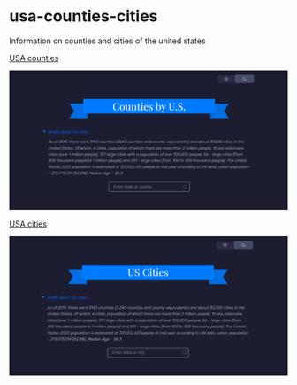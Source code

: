 # usa-counties-cities
Information on counties and cities of the united states

[USA counties](https://recreatorus.github.io/usa-counties-cities/index.html 'watch demo')

![scan](usa-county.png)

[USA cities](https://recreatorus.github.io/usa-counties-cities/usa-city.html 'watch demo')

![scan](usa-city.png)
